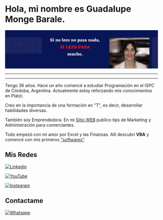 # Hola, mi nombre es Guadalupe Monge Barale. 

![Si lees pasa](/p.jpg)
***
***
Tengo 36 años. Hace un año comencé a estudiar Programación en el ISPC de Córdoba, Argentina. Actualmente estoy reforzando mis conocimientos en Platzi. 

Creo en la importancia de una formación en "T", es decir, desarrollar habilidades diversas.

También soy Emprendedora. En mi [Sitio WEB](https://paranegociode.com.ar/blog) publico tips de Marketing y Administración para comerciantes. 

Todo empezó con mi amor por Excel y las Finanzas. Allí descubrí **VBA** y comencé con mis primeros ["softwares"](https://paranegociode.com.ar/softwares).


## Mis Redes

[![Linkedin](https://img.shields.io/badge/Linkedin-0e76a8?style=for-the-badge&logo=linkedin&logoColor=white&labelColor=101010)](https://www.linkedin.com/in/guadalupe-monge-barale/)

[![YouTube](https://img.shields.io/badge/YouTube-FF0000?style=for-the-badge&logo=youtube&logoColor=white&labelColor=101010)](https://www.youtube.com/channel/UC9mW6BOXoLPrqxXAcwqPkUg)

[![Instagram](https://img.shields.io/badge/Instagram-E4405F?style=for-the-badge&logo=instagram&logoColor=white&labelColor=101010)](https://www.instagram.com/guaditaemprende)

## Contactame
[![Whatsapp](https://img.shields.io/badge/Whatsapp-00bb2d?style=for-the-badge&logo=whatsapp&logoColor=white&labelColor=101010)](https://wa.me/message/IYDH5V7JCWA6B1)
